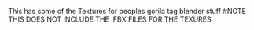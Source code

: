 This has some of the Textures for peoples gorila tag blender stuff
#NOTE THIS DOES NOT INCLUDE THE .FBX FILES FOR THE TEXURES
